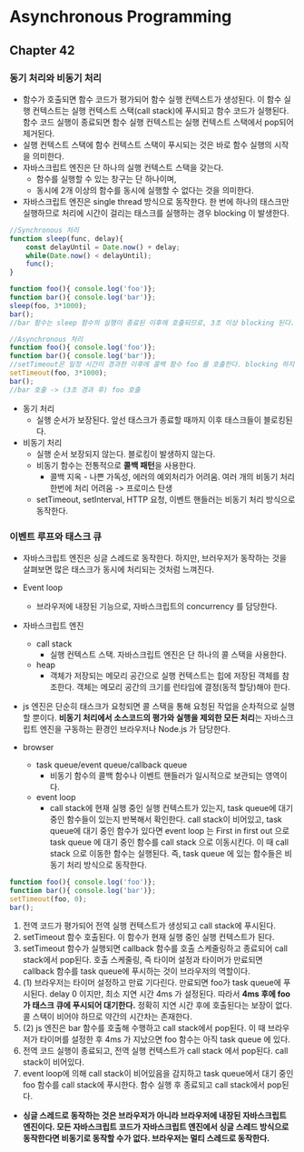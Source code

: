 # Asynchronous Programming

## Chapter 42

### 동기 처리와 비동기 처리
- 함수가 호출되면 함수 코드가 평가되어 함수 실행 컨텍스트가 생성된다. 이 함수 실행 컨텍스트는 실행 컨텍스트 스택(call stack)에 푸시되고 함수 코드가 실행된다. 함수 코드 실행이 종료되면 함수 실행 컨텍스트는 실행 컨텍스트 스택에서 pop되어 제거된다.
- 실행 컨텍스트 스택에 함수 컨텍스트 스택이 푸시되는 것은 바로 함수 실행의 시작을 의미한다.
- 자바스크립트 엔진은 단 하나의 실행 컨텍스트 스택을 갖는다.
  - 함수를 실행할 수 있는 창구는 단 하나이며,
  - 동시에 2개 이상의 함수를 동시에 실행할 수 없다는 것을 의미한다.
- 자바스크립트 엔진은 single thread 방식으로 동작한다. 한 번에 하나의 태스크만 실행하므로 처리에 시간이 걸리는 태스크를 실행하는 경우 blocking 이 발생한다.

```javascript
//Synchronous 처리
function sleep(func, delay){
    const delayUntil = Date.now() + delay;
    while(Date.now() < delayUntil);
    func();
}

function foo(){ console.log('foo')};
function bar(){ console.log('bar')};
sleep(foo, 3*1000);
bar();
//bar 함수는 sleep 함수의 실행이 종료된 이후에 호출되므로, 3초 이상 blocking 된다.
```

```javascript
//Asynchronous 처리
function foo(){ console.log('foo')};
function bar(){ console.log('bar')};
//setTimeout은 일정 시간이 경과한 이후에 콜백 함수 foo 를 호출한다. blocking 하지 않는다.
setTimeout(foo, 3*1000);
bar();
//bar 호출 -> (3초 경과 후) foo 호출
```

- 동기 처리
  - 실행 순서가 보장된다. 앞선 태스크가 종료할 때까지 이후 태스크들이 블로킹된다.
- 비동기 처리
  - 실행 순서 보장되지 않는다. 블로킹이 발생하지 않는다.
  - 비동기 함수는 전통적으로 **콜백 패턴**을 사용한다.
    - 콜백 지옥 - 나쁜 가독성, 에러의 예외처리가 어려움. 여러 개의 비동기 처리 한번에 처리 어려움 -> 프로미스 탄생
  - setTimeout, setInterval, HTTP 요청, 이벤트 핸들러는 비동기 처리 방식으로 동작한다.


### 이벤트 루프와 태스크 큐
- 자바스크립트 엔진은 싱글 스레드로 동작한다. 하지만, 브러우저가 동작하는 것을 살펴보면 많은 태스크가 동시에 처리되는 것처럼 느껴진다.
- Event loop
  - 브라우저에 내장된 기능으로, 자바스크립트의 concurrency 를 담당한다.
- 자바스크립트 엔진
  - call stack
    - 실행 컨텍스트 스택. 자바스크립트 엔진은 단 하나의 콜 스택을 사용한다.
  - heap
    - 객체가 저장되는 메모리 공간으로 실행 컨텍스트는 힙에 저장된 객체를 참조한다. 객체는 메모리 공간의 크기를 런타임에 결정(동적 할당)해야 한다. 
- js 엔진은 단순히 태스크가 요청되면 콜 스택을 통해 요청된 작업을 순차적으로 실행할 뿐이다. **비동기 처리에서 소스코드의 평가와 실행을 제외한 모든 처리**는 자바스크립트 엔진을 구동하는 환경인 브라우저나 Node.js 가 담당한다.

- browser
  - task queue/event queue/callback queue
    - 비동기 함수의 콜백 함수나 이벤트 핸들러가 일시적으로 보관되는 영역이다. 
  - event loop
    - call stack에 현재 실행 중인 실행 컨텍스트가 있는지, task queue에 대기 중인 함수들이 있는지 반복해서 확인한다. call stack이 비어있고, task queue에 대기 중인 함수가 있다면 event loop 는 First in first out 으로 task queue 에 대기 중인 함수를 call stack 으로 이동시킨다. 이 때 call stack 으로 이동한 함수는 실행된다. 즉, task queue 에 있는 함수들은 비동기 처리 방식으로 동작한다.

```javascript
function foo(){ console.log('foo')};
function bar(){ console.log('bar')};
setTimeout(foo, 0);
bar();
```
1. 전역 코드가 평가되어 전역 실행 컨텍스트가 생성되고 call stack에 푸시된다.
2. setTimeout 함수 호출된다. 이 함수가 현재 실행 중인 실행 컨텍스트가 된다. 
3. setTimeout 함수가 실행되면 callback 함수를 호출 스케줄링하고 종료되어 call stack에서 pop된다. 호출 스케줄링, 즉 타이머 설정과 타이머가 만료되면 callback 함수를 task queue에 푸시하는 것이 브라우저의 역할이다.
4. (1) 브라우저는 타이머 설정하고 만료 기다린다. 만료되면 foo가 task queue에 푸시된다. delay 0 이지만, 최소 지연 시간 4ms 가 설정된다. 따라서 **4ms 후에 foo가 태스크 큐에 푸시되어 대기한다.** 정확히 지연 시간 후에 호출된다는 보장이 없다. 콜 스택이 비어야 하므로 약간의 시간차는 존재한다.
4. (2) js 엔진은 bar 함수를 호출해 수행하고 call stack에서 pop된다. 이 때 브라우저가 타이머를 설정한 후 4ms 가 지났으면 foo 함수는 아직 task queue 에 있다.
5. 전역 코드 실행이 종료되고, 전역 실행 컨텍스트가 call stack 에서 pop된다. call stack이 비어있다.
6. event loop에 의해 call stack이 비어있음을 감지하고 task queue에서 대기 중인 foo 함수를 call stack에 푸시한다. 함수 실행 후 종료되고 call stack에서 pop된다.

- **싱글 스레드로 동작하는 것은 브라우저가 아니라 브라우저에 내장된 자바스크립트 엔진이다. 모든 자바스크립트 코드가 자바스크립트 엔진에서 싱글 스레드 방식으로 동작한다면 비동기로 동작할 수가 없다. 브라우저는 멀티 스레드로 동작한다.**

